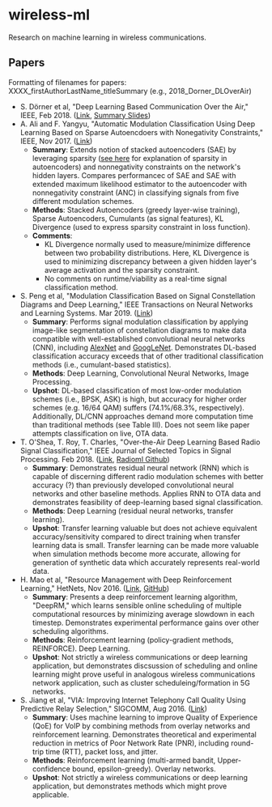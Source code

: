# wireless-ml
Research on machine learning in wireless communications.

## Papers

Formatting of filenames for papers: XXXX_firstAuthorLastName_titleSummary (e.g., 2018_Dorner_DLOverAir)

- S. Dörner et al, "Deep Learning Based Communication Over the Air," IEEE, Feb 2018. ([Link](https://github.com/mdelrosa/wireless-ml/blob/master/Papers/2018_Dorner_DLoverAir.pdf), [Summary Slides](https://docs.google.com/presentation/d/122XdVg9kUqoCtVnBc7acemM5RyVIfHtDeRlXqwHdOQk/edit#slide=id.p))
- A. Ali and F. Yangyu, "Automatic Modulation Classification Using Deep Learning Based on Sparse Autoencdoers with Nonegativity Constraints," IEEE, Nov 2017. ([Link](https://ieeexplore.ieee.org/stamp/stamp.jsp?tp=&arnumber=8038046))
	- **Summary**: Extends notion of stacked autoencoders (SAE) by leveraging sparsity ([see here](https://web.stanford.edu/class/cs294a/sparseAutoencoder.pdf) for explanation of sparsity in autoencoders) and nonnegativity constraints on the network's hidden layers. Compares performancec of SAE and SAE with extended maximum likelihood estimator to the autoencoder with nonnegativity constraint (ANC) in classifying signals from five different modulation schemes.
	- **Methods**: Stacked Autoencoders (greedy layer-wise training), Sparse Autoencoders, Cumulants (as signal features), KL Divergence (used to express sparsity constraint in loss function).
	- **Comments**:
		- KL Divergence normally used to measure/minimize difference between two probability distributions. Here, KL Divergence is used to minimizing discrepancy between a given hidden layer's average activation and the sparsity constraint.
		- No comments on runtime/viability as a real-time signal classification method. 
- S. Peng et al, "Modulation Classification Based on Signal Constellation Diagrams and Deep Learning," IEEE Transactions on Neural Networks and Learning Systems. Mar 2019. ([Link](https://ieeexplore.ieee.org/document/8418751))
	- **Summary**: Performs signal modulation classification by applying image-like segmentation of constellation diagrams to make data compatible with well-established convolutional neural networks (CNN), including [AlexNet](https://medium.com/@smallfishbigsea/a-walk-through-of-alexnet-6cbd137a5637) and [GoogLeNet](https://ai.google/research/pubs/pub43022). Demonstrates DL-based classification accuracy exceeds that of other traditional classification methods (i.e., cumulant-based statistics).
	- **Methods**: Deep Learning, Convolutional Neural Networks, Image Processing. 
	- **Upshot**: DL-based classification of most low-order modulation schemes (i.e., BPSK, ASK) is high, but accuracy for higher order schemes (e.g. 16/64 QAM) suffers (74.1%/68.3%, respectively). Additionally, DL/CNN approaches demand more computation time than traditional methods (see Table III). Does not seem like paper attempts classification on live, OTA data.
- T. O'Shea, T. Roy, T. Charles, "Over-the-Air Deep Learning Based Radio Signal Classification," IEEE Journal of Selected Topics in Signal Processing. Feb 2018. ([Link](https://ieeexplore.ieee.org/abstract/document/8267032), [Radioml Github](https://github.com/radioML))
	- **Summary**: Demonstrates residual neural network (RNN) which is capable of discerning different radio modulation schemes with better accuracy (?) than previously developed convolutional neural networks and other baseline methods. Applies RNN to OTA data and demonstrates feasibility of deep-learning based signal classification.
	- **Methods**: Deep Learning (residual neural networks, transfer learning). 
	- **Upshot**: Transfer learning valuable but does not achieve equivalent accuracy/sensitivity compared to direct training when transfer learning data is small. Transfer learning can be made more valuable when simulation methods become more accurate, allowing for generation of synthetic data which accurately represents real-world data.
- H. Mao et al, "Resource Management with Deep Reinforcement Learning," HetNets, Nov 2016. ([Link](https://people.csail.mit.edu/alizadeh/papers/deeprm-hotnets16.pdf), [GitHub](https://github.com/hongzimao/deeprm))
	- **Summary**: Presents a deep reinforcement learning algorithm, "DeepRM," which learns sensible online scheduling of multiple computational resources by minimizing average slowdown in each timestep. Demonstrates experimental performance gains over other scheduling algorithms.
	- **Methods**: Reinforcement learning (policy-gradient methods, REINFORCE). Deep Learning. 
	- **Upshot**: Not strictly a wireless communications or deep learning application, but demonstrates discsussion of scheduling and online learning might prove useful in analogous wireless communications network application, such as cluster scheduleing/formation in 5G networks.
- S. Jiang et al, "VIA: Improving Internet Telephony Call Quality Using Predictive Relay Selection," SIGCOMM, Aug 2016. ([Link](https://www.microsoft.com/en-us/research/wp-content/uploads/2016/08/via.pdf))
	- **Summary**: Uses machine learning to improve Quality of Experience (QoE) for VoIP by combining methods from overlay networks and reinforcement learning. Demonstrates theoretical and experimental reduction in metrics of Poor Network Rate (PNR), including round-trip time (RTT), packet loss, and jitter.
	- **Methods**: Reinforcement learning (multi-armed bandit, Upper-confidence bound, epsilon-greedy). Overlay networks.
	- **Upshot**: Not strictly a wireless communications or deep learning application, but demonstrates methods which might prove applicable.

